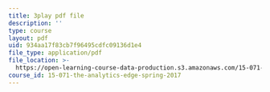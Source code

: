 ```yaml
---
title: 3play pdf file
description: ''
type: course
layout: pdf
uid: 934aa17f83cb7f96495cdfc09136d1e4
file_type: application/pdf
file_location: >-
  https://open-learning-course-data-production.s3.amazonaws.com/15-071-the-analytics-edge-spring-2017/934aa17f83cb7f96495cdfc09136d1e4_D-9R7zfUTWw.pdf
course_id: 15-071-the-analytics-edge-spring-2017
---
```

